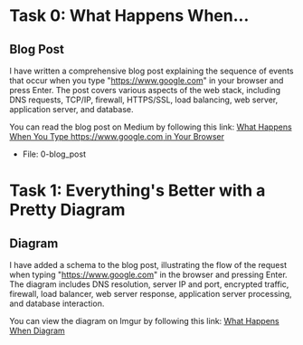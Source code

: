 # Task 0: What Happens When...

## Blog Post

I have written a comprehensive blog post explaining the sequence of events that occur when you type "https://www.google.com" in your browser and press Enter. The post covers various aspects of the web stack, including DNS requests, TCP/IP, firewall, HTTPS/SSL, load balancing, web server, application server, and database.

You can read the blog post on Medium by following this link: [What Happens When You Type https://www.google.com in Your Browser](https://medium.com/@prisca.priceless11/what-happens-when-you-type-https-www-google-com-in-your-browser-f9a0572dd7ef)

- File: 0-blog_post

# Task 1: Everything's Better with a Pretty Diagram

## Diagram

I have added a schema to the blog post, illustrating the flow of the request when typing "https://www.google.com" in the browser and pressing Enter. The diagram includes DNS resolution, server IP and port, encrypted traffic, firewall, load balancer, web server response, application server processing, and database interaction.

You can view the diagram on Imgur by following this link: [What Happens When Diagram](https://imgur.com/a/cTThUN3)
